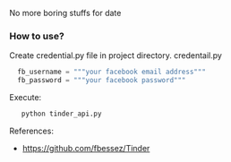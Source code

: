 No more boring stuffs for date

### How to use?
Create credential.py file in project directory.
credentail.py
```python 
  fb_username = """your facebook email address"""
  fb_password = """your facebook password"""
```
Execute:
```python
   python tinder_api.py
```

References:
- https://github.com/fbessez/Tinder

